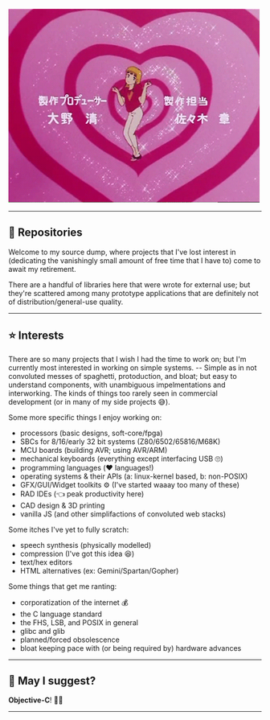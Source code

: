![STOP! Hibari-kun!](stop-hibari-kun.gif)

---

## 📖 Repositories

Welcome to my source dump, where projects that I've lost interest in (dedicating the vanishingly small amount of free time that I have to) come to await my retirement.

There are a handful of libraries here that were wrote for external use; but they're scattered among many prototype applications that are definitely not of distribution/general-use quality.

---

## ⭐️ Interests

There are so many projects that I wish I had the time to work on; but I'm currently most interested in working on simple systems. -- Simple as in not convoluted messes of spaghetti, protoduction, and bloat; but easy to understand components, with unambiguous impelmentations and interworking. The kinds of things too rarely seen in commercial development (or in many of my side projects 😅).

Some more specific things I enjoy working on:
- processors (basic designs, soft-core/fpga)
- SBCs for 8/16/early 32 bit systems (Z80/6502/65816/M68K)
- MCU boards (building AVR; using AVR/ARM)
- mechanical keyboards (everything except interfacing USB 🙄)
- programming languages (❤️ languages!)
- operating systems & their APIs (a: linux-kernel based, b: non-POSIX)
- GFX/GUI/Widget toolkits ⚙️ (I've started waaay too many of these)
- RAD IDEs (👈 peak productivity here)
- CAD design & 3D printing
- vanilla JS (and other simplifactions of convoluted web stacks)

Some itches I've yet to fully scratch:
- speech synthesis (physically modelled)
- compression (I've got this idea 😆)
- text/hex editors
- HTML alternatives (ex: Gemini/Spartan/Gopher)

Some things that get me ranting:
- corporatization of the internet 💰
- the C language standard
- the FHS, LSB, and POSIX in general
- glibc and glib
- planned/forced obsolescence
- bloat keeping pace with (or being required by) hardware advances

---

## 💬 May I suggest?

**Objective-C**! 🥺🙏

---
